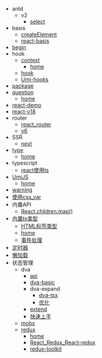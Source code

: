 - antd
  - v2
    - [select](antd/v2/select.md)
- basis
  - [createElement](basis/createElement.md)
  - [react-basis](basis/react-basis.md)
- [begin](begin.md)
- hook
  - [context](hook/context/index.md)
    - [home](hook/context/index.md)
  - [hook](hook/hook.md)
  - [Umi-hooks](hook/Umi-hooks.md)
- [package](package.md)
- [question](question/index.md)
  - [home](question/index.md)
- [react-demo](react-demo.md)
- [react-v18](react-v18.md)
- router
  - [react_router](router/react_router.md)
  - [v6](router/v6.md)
- SSR
  - [next](SSR/next.md)
- [type](type/index.md)
  - [home](type/index.md)
- typescript
  - [react使用ts](typescript/react使用ts.md)
- [UmiJS](UmiJS/index.md)
  - [home](UmiJS/index.md)
- [warning](warning.md)
- [使用css_var](使用css_var.md)
- 内置API
  - [React.children.map()](<内置API/React.children.map().md>)
- [内置ts类型](内置ts类型/index.md)
  - [HTML标签类型](内置ts类型/HTML标签类型.md)
  - [home](内置ts类型/index.md)
  - [事件处理](内置ts类型/事件处理.md)
- [定时器](定时器.md)
- [懒加载](懒加载.md)
- 状态管理
  - dva
    - [api](状态管理/dva/api.md)
    - [dva-basic](状态管理/dva/dva-basic.md)
    - dva-expand
      - [dva-tsx](状态管理/dva/dva-expand/dva-tsx.md)
      - [优化](状态管理/dva/dva-expand/优化.md)
    - [extend](状态管理/dva/extend.md)
    - [快速上手](状态管理/dva/快速上手.md)
  - [mobx](状态管理/mobx.md)
  - [redux](状态管理/redux/index.md)
    - [home](状态管理/redux/index.md)
    - [React_Redux_React-redux](状态管理/redux/React_Redux_React-redux.md)
    - [redux-toolkit](状态管理/redux/redux-toolkit.md)
